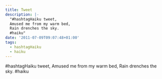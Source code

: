 ```yaml
---
title: Tweet
description: |-
  "#hashtagHaiku tweet,
  Amused me from my warm bed,
  Rain drenches the sky.
  #haiku"
date: '2011-07-09T09:07:48+01:00'
tags:
  - hashtagHaiku
  - haiku
---
```

#hashtagHaiku tweet,
Amused me from my warm bed,
Rain drenches the sky.
#haiku
